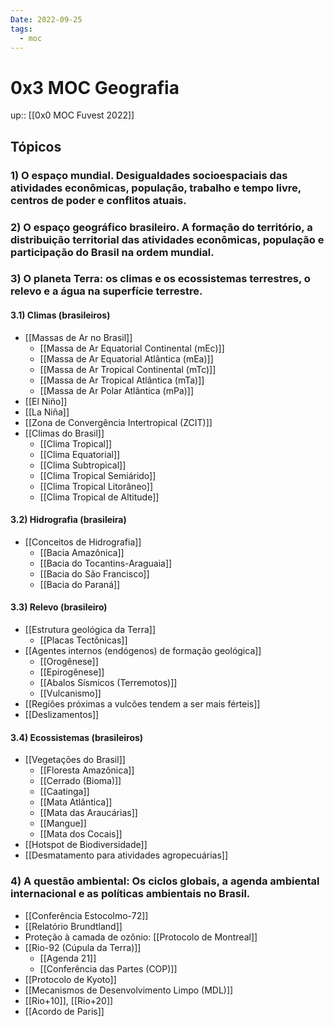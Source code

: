 ```yaml
---
Date: 2022-09-25
tags:
  - moc
---
```

# 0x3 MOC Geografia

up::  [[0x0 MOC Fuvest 2022]]

## Tópicos
### 1) O espaço mundial. Desigualdades socioespaciais das atividades econômicas, população, trabalho e tempo livre, centros de poder e conflitos atuais.


### 2) O espaço geográfico brasileiro. A formação do território, a distribuição territorial das atividades econômicas, população e participação do Brasil na ordem mundial.

### 3) O planeta Terra: os climas e os ecossistemas terrestres, o relevo e a água na superfície terrestre.
#### 3.1) Climas (brasileiros)
- [[Massas de Ar no Brasil]]
	- [[Massa de Ar Equatorial Continental (mEc)]]
	- [[Massa de Ar Equatorial Atlântica (mEa)]]
	- [[Massa de Ar Tropical Continental (mTc)]]
	- [[Massa de Ar Tropical Atlântica (mTa)]]
	- [[Massa de Ar Polar Atlântica (mPa)]]
- [[El Niño]]
- [[La Niña]]
- [[Zona de Convergência Intertropical (ZCIT)]]
- [[Climas do Brasil]]
	- [[Clima Tropical]]
	- [[Clima Equatorial]]
	- [[Clima Subtropical]]
	- [[Clima Tropical Semiárido]]
	- [[Clima Tropical Litorâneo]]
	- [[Clima Tropical de Altitude]]

#### 3.2) Hidrografia (brasileira)
- [[Conceitos de Hidrografia]]
	- [[Bacia Amazônica]]
	- [[Bacia do Tocantins-Araguaia]]
	- [[Bacia do São Francisco]]
	- [[Bacia do Paraná]]

#### 3.3) Relevo (brasileiro)
- [[Estrutura geológica da Terra]]
	- [[Placas Tectônicas]]
- [[Agentes internos (endógenos) de formação geológica]]
	- [[Orogênese]]
	- [[Epirogênese]]
	- [[Abalos Sísmicos (Terremotos)]]
	- [[Vulcanismo]]
- [[Regiões próximas a vulcões tendem a ser mais férteis]]
- [[Deslizamentos]]

#### 3.4) Ecossistemas (brasileiros)
- [[Vegetações do Brasil]]
	- [[Floresta Amazônica]]
	- [[Cerrado (Bioma)]]
	- [[Caatinga]]
	- [[Mata Atlântica]]
	- [[Mata das Araucárias]]
	- [[Mangue]]
	- [[Mata dos Cocais]]
- [[Hotspot de Biodiversidade]]
- [[Desmatamento para atividades agropecuárias]]

### 4) A questão ambiental: Os ciclos globais, a agenda ambiental internacional e as políticas ambientais no Brasil.
- [[Conferência Estocolmo-72]]
- [[Relatório Brundtland]]
- Proteção à camada de ozônio: [[Protocolo de Montreal]]
- [[Rio-92 (Cúpula da Terra)]] 
	- [[Agenda 21]]
	- [[Conferência das Partes (COP)]]
- [[Protocolo de Kyoto]]
- [[Mecanismos de Desenvolvimento Limpo (MDL)]]
- [[Rio+10]], [[Rio+20]]
- [[Acordo de Paris]]